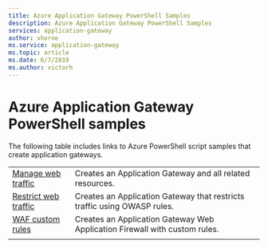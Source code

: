 ```yaml
---
title: Azure Application Gateway PowerShell Samples
description: Azure Application Gateway PowerShell Samples
services: application-gateway
author: vhorne
ms.service: application-gateway
ms.topic: article
ms.date: 6/7/2019
ms.author: victorh
---
```

# Azure Application Gateway PowerShell samples

The following table includes links to Azure PowerShell script samples that create application gateways.

| | |
|---|---|
| [Manage web traffic](./scripts/create-vmss-powershell.md) | Creates an Application Gateway and all related resources.|
| [Restrict web traffic](./scripts/create-vmss-waf-powershell.md) | Creates an Application Gateway that restricts traffic using OWASP rules.|
|[WAF custom rules](scripts/waf-custom-rules-powershell.md)|Creates an Application Gateway Web Application Firewall with custom rules.
| | |